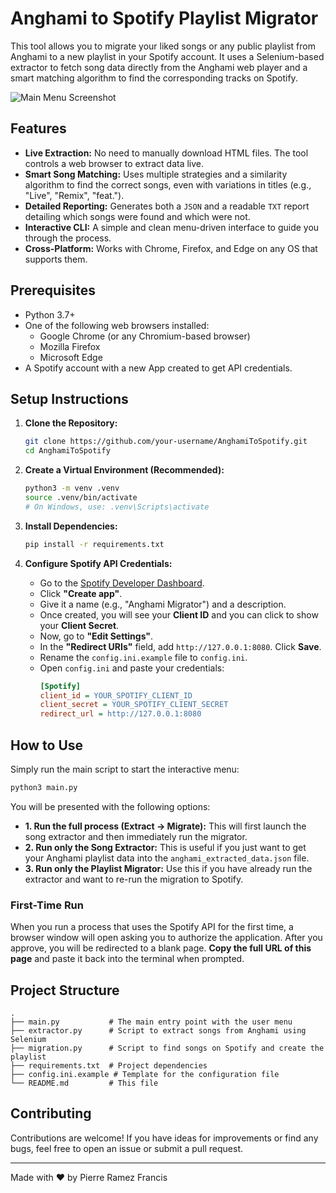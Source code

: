 # Anghami to Spotify Playlist Migrator

This tool allows you to migrate your liked songs or any public playlist from Anghami to a new playlist in your Spotify account. It uses a Selenium-based extractor to fetch song data directly from the Anghami web player and a smart matching algorithm to find the corresponding tracks on Spotify.

![Main Menu Screenshot](https://i.imgur.com/your-screenshot.png) <!-- Replace with a real screenshot URL -->

## Features

-   **Live Extraction:** No need to manually download HTML files. The tool controls a web browser to extract data live.
-   **Smart Song Matching:** Uses multiple strategies and a similarity algorithm to find the correct songs, even with variations in titles (e.g., "Live", "Remix", "feat.").
-   **Detailed Reporting:** Generates both a `JSON` and a readable `TXT` report detailing which songs were found and which were not.
-   **Interactive CLI:** A simple and clean menu-driven interface to guide you through the process.
-   **Cross-Platform:** Works with Chrome, Firefox, and Edge on any OS that supports them.

## Prerequisites

-   Python 3.7+
-   One of the following web browsers installed:
    -   Google Chrome (or any Chromium-based browser)
    -   Mozilla Firefox
    -   Microsoft Edge
-   A Spotify account with a new App created to get API credentials.

## Setup Instructions

1.  **Clone the Repository:**
    ```bash
    git clone https://github.com/your-username/AnghamiToSpotify.git
    cd AnghamiToSpotify
    ```

2.  **Create a Virtual Environment (Recommended):**
    ```bash
    python3 -m venv .venv
    source .venv/bin/activate
    # On Windows, use: .venv\Scripts\activate
    ```

3.  **Install Dependencies:**
    ```bash
    pip install -r requirements.txt
    ```

4.  **Configure Spotify API Credentials:**
    -   Go to the [Spotify Developer Dashboard](https://developer.spotify.com/dashboard/).
    -   Click **"Create app"**.
    -   Give it a name (e.g., "Anghami Migrator") and a description.
    -   Once created, you will see your **Client ID** and you can click to show your **Client Secret**.
    -   Now, go to **"Edit Settings"**.
    -   In the **"Redirect URIs"** field, add `http://127.0.0.1:8080`. Click **Save**.
    -   Rename the `config.ini.example` file to `config.ini`.
    -   Open `config.ini` and paste your credentials:
        ```ini
        [Spotify]
        client_id = YOUR_SPOTIFY_CLIENT_ID
        client_secret = YOUR_SPOTIFY_CLIENT_SECRET
        redirect_url = http://127.0.0.1:8080
        ```

## How to Use

Simply run the main script to start the interactive menu:

```bash
python3 main.py
```

You will be presented with the following options:

-   **1. Run the full process (Extract -> Migrate):** This will first launch the song extractor and then immediately run the migrator.
-   **2. Run only the Song Extractor:** This is useful if you just want to get your Anghami playlist data into the `anghami_extracted_data.json` file.
-   **3. Run only the Playlist Migrator:** Use this if you have already run the extractor and want to re-run the migration to Spotify.

### First-Time Run

When you run a process that uses the Spotify API for the first time, a browser window will open asking you to authorize the application. After you approve, you will be redirected to a blank page. **Copy the full URL of this page** and paste it back into the terminal when prompted.

## Project Structure

```
.
├── main.py           # The main entry point with the user menu
├── extractor.py      # Script to extract songs from Anghami using Selenium
├── migration.py      # Script to find songs on Spotify and create the playlist
├── requirements.txt  # Project dependencies
├── config.ini.example # Template for the configuration file
└── README.md         # This file
```

## Contributing

Contributions are welcome! If you have ideas for improvements or find any bugs, feel free to open an issue or submit a pull request.

---

Made with ❤️ by Pierre Ramez Francis